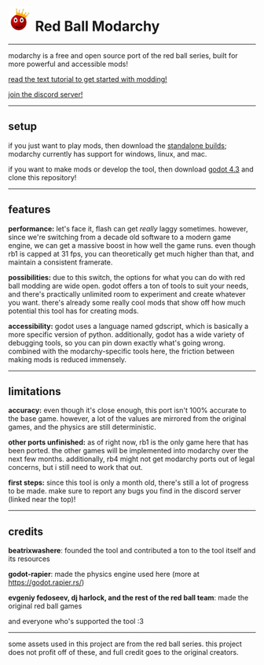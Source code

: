 # <img src="https://github.com/beatrixwashere/RedBallModarchy/blob/36a949cc2a6e594fa22caeb64f2364e51021a140/images/logo.png" width="48"/> Red Ball Modarchy

---

modarchy is a free and open source port of the red ball series, built for more powerful and accessible mods!

[read the text tutorial to get started with modding!](https://docs.google.com/document/d/1ryYJRndgc2W2dc2x0xG70FB9CzoLK2_v90-as7DETOE/edit?usp=sharing)

[join the discord server!](https://discord.gg/HQ3TsCHZAx)

---

## setup

if you just want to play mods, then download the [standalone builds](https://beatrixwashere.itch.io/modarchy); modarchy currently has support for windows, linux, and mac.

if you want to make mods or develop the tool, then download [godot 4.3](https://godotengine.org/download/) and clone this repository!

---

## features

**performance:** let's face it, flash can get *really* laggy sometimes. however, since we're switching from a decade old software to a modern game engine, we can get a massive boost in how well the game runs. even though rb1 is capped at 31 fps, you can theoretically get much higher than that, and maintain a consistent framerate.

**possibilities:** due to this switch, the options for what you can do with red ball modding are wide open. godot offers a ton of tools to suit your needs, and there's practically unlimited room to experiment and create whatever you want. there's already some really cool mods that show off how much potential this tool has for creating mods.

**accessibility:** godot uses a language named gdscript, which is basically a more specific version of python. additionally, godot has a wide variety of debugging tools, so you can pin down exactly what's going wrong. combined with the modarchy-specific tools here, the friction between making mods is reduced immensely.

---

## limitations

**accuracy:** even though it's close enough, this port isn't 100% accurate to the base game. however, a lot of the values are mirrored from the original games, and the physics are still deterministic.

**other ports unfinished:** as of right now, rb1 is the only game here that has been ported. the other games will be implemented into modarchy over the next few months. additionally, rb4 might not get modarchy ports out of legal concerns, but i still need to work that out.

**first steps:** since this tool is only a month old, there's still a lot of progress to be made. make sure to report any bugs you find in the discord server (linked near the top)!

---

## credits

**beatrixwashere**: founded the tool and contributed a ton to the tool itself and its resources

**godot-rapier**: made the physics engine used here (more at https://godot.rapier.rs/)

**evgeniy fedoseev, dj harlock, and the rest of the red ball team**: made the original red ball games

and everyone who's supported the tool :3

---

some assets used in this project are from the red ball series. this project does not profit off of these, and full credit goes to the original creators.
